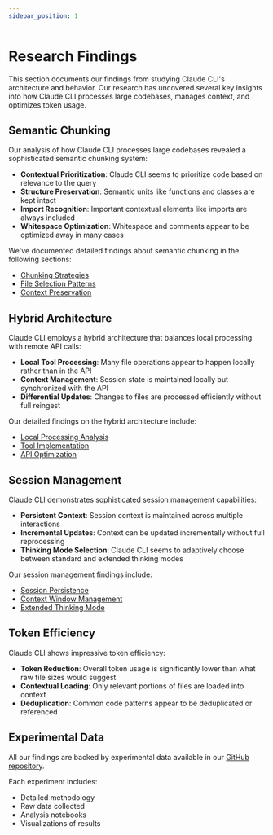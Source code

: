 ```yaml
---
sidebar_position: 1
---
```


# Research Findings

This section documents our findings from studying Claude CLI's architecture and behavior. Our research has uncovered several key insights into how Claude CLI processes large codebases, manages context, and optimizes token usage.

## Semantic Chunking

Our analysis of how Claude CLI processes large codebases revealed a sophisticated semantic chunking system:

- **Contextual Prioritization**: Claude CLI seems to prioritize code based on relevance to the query
- **Structure Preservation**: Semantic units like functions and classes are kept intact
- **Import Recognition**: Important contextual elements like imports are always included
- **Whitespace Optimization**: Whitespace and comments appear to be optimized away in many cases

We've documented detailed findings about semantic chunking in the following sections:

- [Chunking Strategies](semantic-chunking)
- [File Selection Patterns](file-selection)
- [Context Preservation](context-preservation)

## Hybrid Architecture

Claude CLI employs a hybrid architecture that balances local processing with remote API calls:

- **Local Tool Processing**: Many file operations appear to happen locally rather than in the API
- **Context Management**: Session state is maintained locally but synchronized with the API
- **Differential Updates**: Changes to files are processed efficiently without full reingest

Our detailed findings on the hybrid architecture include:

- [Local Processing Analysis](hybrid-architecture/local-processing)
- [Tool Implementation](hybrid-architecture/tools)
- [API Optimization](hybrid-architecture/api-optimization)

## Session Management

Claude CLI demonstrates sophisticated session management capabilities:

- **Persistent Context**: Session context is maintained across multiple interactions
- **Incremental Updates**: Context can be updated incrementally without full reprocessing
- **Thinking Mode Selection**: Claude CLI seems to adaptively choose between standard and extended thinking modes

Our session management findings include:

- [Session Persistence](session-management/persistence)
- [Context Window Management](session-management/context-window)
- [Extended Thinking Mode](session-management/extended-thinking)

## Token Efficiency

Claude CLI shows impressive token efficiency:

- **Token Reduction**: Overall token usage is significantly lower than what raw file sizes would suggest
- **Contextual Loading**: Only relevant portions of files are loaded into context
- **Deduplication**: Common code patterns appear to be deduplicated or referenced

## Experimental Data

All our findings are backed by experimental data available in our [GitHub repository](https://github.com/your-github-username/sonnet-3.7-docs/tree/main/experiments/results).

Each experiment includes:
- Detailed methodology
- Raw data collected
- Analysis notebooks
- Visualizations of results